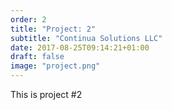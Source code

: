 ```yaml
---
order: 2
title: "Project: 2"
subtitle: "Continua Solutions LLC"
date: 2017-08-25T09:14:21+01:00
draft: false
image: "project.png"
---
```


This is project #2